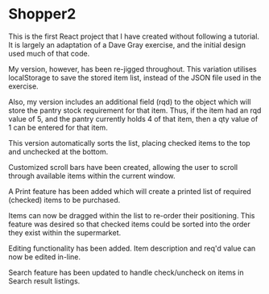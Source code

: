 # Shopper2
This is the first React project that I have created without following a tutorial. It is largely an adaptation of a Dave Gray exercise, and the initial design used much of that code.

My version, however, has been re-jigged throughout. This variation utilises localStorage to save the stored item list, instead of the JSON file used in the exercise.

Also, my version includes an additional field (rqd) to the object which will store the pantry stock requirement for that item. Thus, if the item had an rqd value of 5, and the pantry currently holds 4 of that item, then a qty value of 1 can be entered for that item.

This version automatically sorts the list, placing checked items to the top and unchecked at the bottom.

Customized scroll bars have been created, allowing the user to scroll through available items within the current window.

A Print feature has been added which will create a printed list of required (checked) items to be purchased.

Items can now be dragged within the list to re-order their positioning. This feature was desired so that checked items could be sorted into the order they exist within the supermarket.

Editing functionality has been added. Item description and req'd value can now be edited in-line.

Search feature has been updated to handle check/uncheck on items in Search
result listings.

